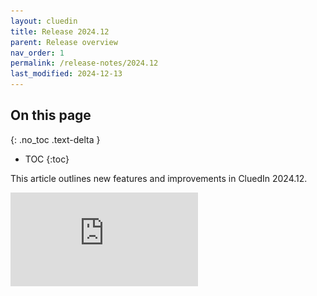 ```yaml
---
layout: cluedin
title: Release 2024.12
parent: Release overview
nav_order: 1
permalink: /release-notes/2024.12
last_modified: 2024-12-13
---
```

## On this page
{: .no_toc .text-delta }
- TOC
{:toc}

This article outlines new features and improvements in CluedIn 2024.12.

<div class="videoFrame">
<iframe src="https://player.vimeo.com/video/1022433226?badge=0&amp;autopause=0&amp;player_id=0&amp;app_id=58479" frameborder="0" allow="autoplay; fullscreen; picture-in-picture; clipboard-write" title="What's new in CluedIn 2024.12">
</div>

## New home dashboard

New, interactive home dashboard provides quick and simple access to the most important elements in your master data management project. It consists of 4 parts:

- **Cards** with the information about golden records, sources, clean projects, deduplication projects, and streams. Each card contains the number of corresponding items, link to the relevant area of the application, and link to documentation.

- **Charts** that provide a comprehensive view over all of your business domains used for organizing golden records. Just hover over an element on the chart, and you’ll see the number of golden records belonging to a specific business domain.

- **Statistics** on billable records, users, business domains, vocabularies, and vocabulary keys.

- **Useful links** to documentation and resources, where you can find help and guidance on various activities in CluedIn.

To access new home dashboard, turn on the corresponding feature [flag](/feature-flags).

![Home_dashboard_feature_flag.png](../../assets/images/release/Home_dashboard_feature_flag.png)

## Access control

Access control gives you fine-grained control over who can view specific golden records and vocabulary keys. Together with source control (previously, global security filter), access control helps you configure reliable and secure access to data in CluedIn. For more information, see:

- [Data access](/administration/user-access/data-access) – here, you'll find details about the combination of source control and access control.

- [Access control](/management/access-control) – here, you'll find instructions on how to create and configure an access control policy.

## Role access status

Role access status provides better visibility and transparency of the feature access that each role has. Now, you can see which actions are governed by each specific claim, and whether a role has access to a particular action. For more information, see:

- [Roles](/administration/roles) – here, you'll find a list of all CluedIn roles and an explanation of claims and access levels.

- [Feature access](/administration/user-access/feature-access) – here, you'll learn about the main settings that define access to CluedIn features: roles and ownership.

- [Claims](/administration/roles/claims) – here, you'll find detailed explanation of each claim used in CluedIn. 

To view role access status, turn on the corresponding feature flag.

![Role_access_status_feature_flag.png](../../assets/images/release/Role_access_status_feature_flag.png)

## Exporting golden records

After performing a search, you can now export your results in one of the following formats: JSON, CSV, XLSX, or Parquet. For more information, see [Export search results](/key-terms-and-features/search#export-search-results).

To access the golden records export feature, turn on the corresponding feature flag.

![Exporting_golden_records_feature_flag.png](../../assets/images/release/Exporting_golden_records_feature_flag.png)

## Workflows

New **Workflow** module is designed to help you streamline and track approvals and notifications for specific activities in CluedIn. When a change requires approval, an approval request is automatically sent to the responsible users via Outlook or the Approvals app in Teams, where they can approve or reject a change. However, keep in mind that the approvals and notifications that are sent outside of CluedIn are intended only for SSO users.

To access workflows, turn on the corresponding feature flag.

![Workflow_feature_flag.png](../../assets/images/release/Workflow_feature_flag.png)

For more information on how to configure and use workflows, see [Workflows](/workflows).

## Deleting data parts and golden records

Previously, you could delete data parts by data source, which resulted in removing those data parts from every golden record where they were used. Now, you can delete individual data parts from a specific golden record. For more information, see [Delete individual data parts](/golden-records/delete-data-parts-from-golden-records).

In addition, now you can also delete a golden record. However, keep in mind that deleting golden records is permanent and irreversible, so carefully consider which golden records you want to delete. For more information, see [Delete golden records](/golden-records/delete-golden-records).

## History of golden record relations

Now, you can view all outgoing relations for a golden record on the **History** tab. Here, you can view edge properties, filter edges by type or property, easily find edge details, or delete an edge if you no longer need it.

![History_relations.png](../../assets/images/release/History_relations.png)

## Data set filters and operations

Data set filters and operations help you analyze uploaded data and make changes to it on the **Preview** tab of the data set. This is useful when you want to prepare your data for processing by fixing some data quality issues or editing the contents of the cell.

To access data set filters and operations, turn on the corresponding feature flag.

![preview-filters-and-operations-1.png](../../assets/images/integration/additional-operations/preview-filters-and-operations-1.png)

For more information, see [Data set filters and operations](/integration/additional-operations-on-records/preview#data-set-filters-and-operations).

## New export targets

Azure Data Lake, OneLake, and Dataverse have been added to the list of predefined export targets. In addition, now you can add a user-friendly name to the export target. This way it will be easier to identify it in the list of export targets. For more information, see:

- [Azure Data Lake connector](/consume/export-targets/adl-connector) – here, you'll find the prerequisites and instructions for configuring the Azure Data Lake connector.

- [OneLake connector](/consume/export-targets/onelake-connectorr) – here, you'll find the prerequisites and instructions for configuring the OneLake connector.

## Knowledge hub

Knowledge hub is a place where you can quickly find helpful resources and documentation. It consists of 3 parts:

- **Documentation** – here, you can find links to the most important articles for each CluedIn module. To get access to documentation, turn on the **Knowledge Hub** feature flag.

    ![Knowledge_hub_feature_flag.png](../../assets/images/release/Knowledge_hub_feature_flag.png)

- **Articles** – here, you'll find our news and articles with insights and industry best practices.

- **Videos** – here, you'll find webinars, events, and discussions on various topics.

    To get access to articles and videos, turn on the **CluedIn News** feature flag.

    ![CluedIn_news_feature_flag.png](../../assets/images/release/CluedIn_news_feature_flag.png)

## Help panel

Help panel is a place where you can quickly report any issues you encounter while using CluedIn, as well as let us know about your ideas for improvements and new features.

![Help_panel.png](../../assets/images/release/Help_panel.png)
